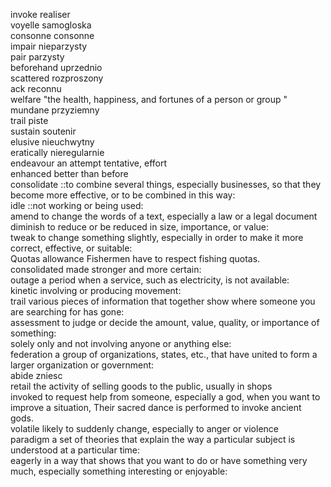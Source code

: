 invoke	realiser		
voyelle	samogloska		
consonne	consonne		
impair	nieparzysty		
pair	parzysty		
beforehand	uprzednio		
scattered	rozproszony		
ack	reconnu		
welfare	"the health, happiness, and fortunes of a person or group
"		
mundane	przyziemny		
trail	piste		
sustain 	soutenir		
elusive	nieuchwytny		
eratically	nieregularnie		
endeavour	an attempt	tentative, effort	
enhanced	better than before		
consolidate	::to combine several things, especially businesses, so that they become more effective, or to be combined in this way:		
idle	::not working or being used:		
amend	to change the words of a text, especially a law or a legal document		
diminish	to reduce or be reduced in size, importance, or value:		
tweak	to change something slightly, especially in order to make it more correct, effective, or suitable:		
Quotas	allowance	Fishermen have to respect fishing quotas.	
consolidated	made stronger and more certain:		
outage 	a period when a service, such as electricity, is not available:		
kinetic	involving or producing movement:		
trail	various pieces of information that together show where someone you are searching for has gone:		
assessment 	to judge or decide the amount, value, quality, or importance of something:		
solely	only and not involving anyone or anything else:		
federation	a group of organizations, states, etc., that have united to form a larger organization or government:		
abide 	zniesc		
retail	the activity of selling goods to the public, usually in shops		
invoked	to request help from someone, especially a god, when you want to improve a situation, Their sacred dance is performed to invoke ancient gods.		
volatile	likely to suddenly change, especially to anger or violence		
paradigm	a set of theories that explain the way a particular subject is understood at a particular time:		
eagerly	in a way that shows that you want to do or have something very much, especially something interesting or enjoyable:		